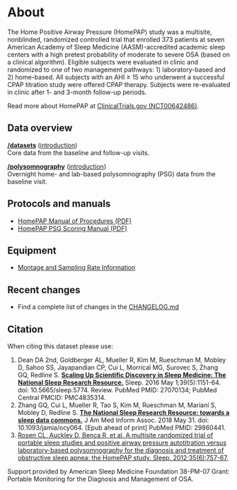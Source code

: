 # About

The Home Positive Airway Pressure (HomePAP) study was a multisite, nonblinded, randomized controlled trial that enrolled 373 patients at seven American Academy of Sleep Medicine (AASM)-accredited academic sleep centers with a high pretest probability of moderate to severe OSA (based on a clinical algorithm). Eligible subjects were evaluated in clinic and randomized to one of two management pathways: 1) laboratory-based and 2) home-based. All subjects with an AHI ≥ 15 who underwent a successful CPAP titration study were offered CPAP therapy. Subjects were re-evaluated in clinic after 1- and 3-month follow-up periods.

Read more about HomePAP at [ClinicalTrials.gov (NCT00642486)](https://clinicaltrials.gov/ct2/show/NCT00642486).

## Data overview

**[/datasets](:files_path:/datasets)** ([introduction](:pages_path:/dataset-introduction.md)) <br/> Core data from the baseline and follow-up visits.

**[/polysomnography](:files_path:/polysomnography)** ([introduction](:pages_path:/polysomnography-introduction.md)) <br/> Overnight home- and lab-based polysomnography (PSG) data from the baseline visit.

## Protocols and manuals

- [HomePAP Manual of Procedures (PDF)](:files_path:/documentation?f=HomePAP_Manual_of_Procedures.pdf)
- [HomePAP PSG Scoring Manual (PDF)](:files_path:/documentation?f=HomePAP_PSG_Scoring_Manual.pdf)

## Equipment

- [Montage and Sampling Rate Information](:pages_path:/montage-and-sampling-rate-information.md)

## Recent changes

- Find a complete list of changes in the [CHANGELOG.md](:pages_path:/CHANGELOG.md)

## Citation

When citing this dataset please use:

1. Dean DA 2nd, Goldberger AL, Mueller R, Kim M, Rueschman M, Mobley D, Sahoo SS, Jayapandian CP, Cui L, Morrical MG, Surovec S, Zhang GQ, Redline S. [**Scaling Up Scientific Discovery in Sleep Medicine: The National Sleep Research Resource.**](https://www.ncbi.nlm.nih.gov/pubmed/27070134) Sleep. 2016 May 1;39(5):1151-64. doi: 10.5665/sleep.5774. Review. PubMed PMID: 27070134; PubMed Central PMCID: PMC4835314.
2. Zhang GQ, Cui L, Mueller R, Tao S, Kim M, Rueschman M, Mariani S, Mobley D, Redline S. [**The National Sleep Research Resource: towards a sleep data commons.**](https://www.ncbi.nlm.nih.gov/pubmed/29860441) J Am Med Inform Assoc. 2018 May 31. doi: 10.1093/jamia/ocy064. [Epub ahead of print] PubMed PMID: 29860441.
3. [Rosen CL, Auckley D, Benca R, et al. A multisite randomized trial of portable sleep studies and positive airway pressure autotitration versus laboratory-based polysomnography for the diagnosis and treatment of obstructive sleep apnea: the HomePAP study. Sleep. 2012;35(6):757-67.](https://www.ncbi.nlm.nih.gov/pubmed/22654195)

Support provided by American Sleep Medicine Foundation 38-PM-07 Grant: Portable Monitoring for the Diagnosis and Management of OSA.
